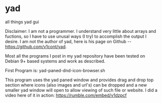 # yad
all things yad gui

Disclaimer: I am not a programmer. I understand very little about arrays and fuctions, so I have to use unusal ways (I try) to accomplish the output I desire. 
            I am not the author of yad, here is his page on Github -- https://github.com/v1cont/yad.
            
Most all the programs I post in my yad repository have been tested on Debian 9+ based systems and work as described. 

First Program is: yad-paned-dnd-icon-browser.sh 

  This program uses the yad paned window and provides drag and drop top section where icons (also images and url's) can be dropped and a new smaller yad window will open to allow viewing of such file or website. I did a video here of it in action: https://rumble.com/embed/v1dzpcf
